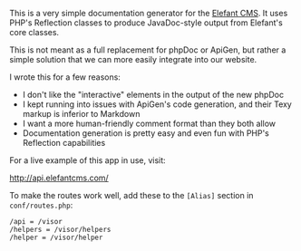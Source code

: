 This is a very simple documentation generator for the
[Elefant CMS](http://www.elefantcms.com/). It uses PHP's
Reflection classes to produce JavaDoc-style output from
Elefant's core classes.

This is not meant as a full replacement for phpDoc or
ApiGen, but rather a simple solution that we can more
easily integrate into our website.

I wrote this for a few reasons:

- I don't like the "interactive" elements in the output of the new phpDoc
- I kept running into issues with ApiGen's code generation, and their Texy markup is inferior to Markdown
- I want a more human-friendly comment format than they both allow
- Documentation generation is pretty easy and even fun with PHP's Reflection capabilities

For a live example of this app in use, visit:

http://api.elefantcms.com/

To make the routes work well, add these to the `[Alias]` section in `conf/routes.php`:

	/api = /visor
	/helpers = /visor/helpers
	/helper = /visor/helper
